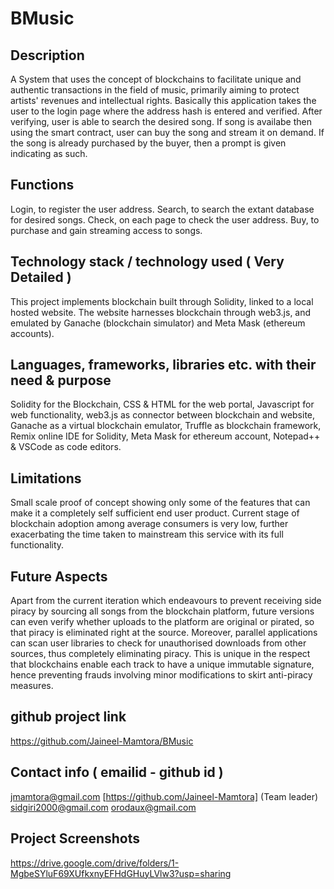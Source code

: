 # BMusic

## Description
A System that uses the concept of blockchains to facilitate unique and authentic transactions in the field of music, primarily aiming to protect artists' revenues and intellectual rights.
Basically this application takes the user to the login page where the address hash is entered and verified. After verifying, user is able to search the desired song. If song is availabe then using the smart contract, user can buy the song and stream it on demand.
If the song is already purchased by the buyer, then a prompt is given indicating as such.

## Functions
Login, to register the user address. Search, to search the extant database for desired songs. Check, on each page to check the user address. Buy, to purchase and gain streaming access to songs.

## Technology stack / technology used ( Very Detailed )
This project implements blockchain built through Solidity, linked to a local hosted website. The website harnesses blockchain through web3.js, and emulated by Ganache (blockchain simulator) and Meta Mask (ethereum accounts).

## Languages, frameworks, libraries etc. with their need & purpose
Solidity for the Blockchain, CSS & HTML for the web portal, Javascript for web functionality, web3.js as connector between blockchain and website, Ganache as a virtual blockchain emulator, Truffle as blockchain framework, Remix online IDE for Solidity, Meta Mask for ethereum account, Notepad++ & VSCode as code editors.

## Limitations
Small scale proof of concept showing only some of the features that can make it a completely self sufficient end user product. Current stage of blockchain adoption among average consumers is very low, further exacerbating the time taken to mainstream this service with its full functionality.

## Future Aspects
Apart from the current iteration which endeavours to prevent receiving side piracy by sourcing all songs from the blockchain platform, future versions can even verify whether uploads to the platform are original or pirated, so that piracy is eliminated right at the source.
Moreover, parallel applications can scan user libraries to check for unauthorised downloads from other sources, thus completely eliminating piracy. This is unique in the respect that blockchains enable each track to have a unique immutable signature, hence preventing frauds involving minor modifications to skirt anti-piracy measures. 


## github project link
https://github.com/Jaineel-Mamtora/BMusic

## Contact info ( emailid - github id )
jmamtora@gmail.com  [https://github.com/Jaineel-Mamtora] (Team leader)
sidgiri2000@gmail.com
orodaux@gmail.com

## Project Screenshots
https://drive.google.com/drive/folders/1-MgbeSYluF69XUfkxnyEFHdGHuyLVlw3?usp=sharing
